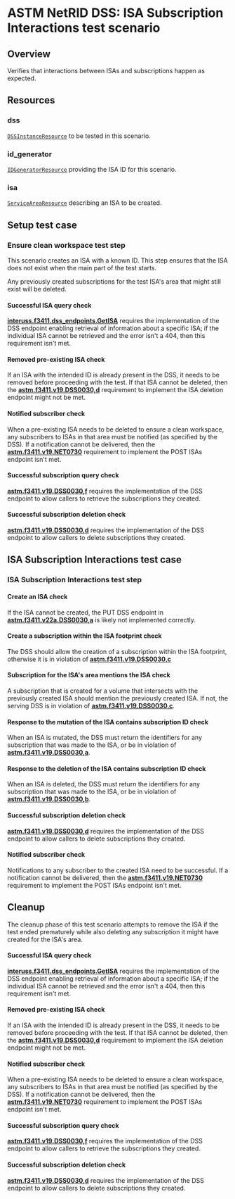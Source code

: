 # ASTM NetRID DSS: ISA Subscription Interactions test scenario

## Overview

Verifies that interactions between ISAs and subscriptions happen as expected.

## Resources

### dss

[`DSSInstanceResource`](../../../../../resources/astm/f3411/dss.py) to be tested in this scenario.

### id_generator

[`IDGeneratorResource`](../../../../../resources/interuss/id_generator.py) providing the ISA ID for this scenario.

### isa

[`ServiceAreaResource`](../../../../../resources/netrid/service_area.py) describing an ISA to be created.

## Setup test case

### Ensure clean workspace test step

This scenario creates an ISA with a known ID. This step ensures that the ISA does not exist when the main part of the test starts.

Any previously created subscriptions for the test ISA's area that might still exist will be deleted.

#### Successful ISA query check

**[interuss.f3411.dss_endpoints.GetISA](../../../../../requirements/interuss/f3411/dss_endpoints.md)** requires the implementation of the DSS endpoint enabling retrieval of information about a specific ISA; if the individual ISA cannot be retrieved and the error isn't a 404, then this requirement isn't met.

#### Removed pre-existing ISA check

If an ISA with the intended ID is already present in the DSS, it needs to be removed before proceeding with the test.  If that ISA cannot be deleted, then the **[astm.f3411.v19.DSS0030,d](../../../../../requirements/astm/f3411/v19.md)** requirement to implement the ISA deletion endpoint might not be met.

#### Notified subscriber check

When a pre-existing ISA needs to be deleted to ensure a clean workspace, any subscribers to ISAs in that area must be notified (as specified by the DSS).  If a notification cannot be delivered, then the **[astm.f3411.v19.NET0730](../../../../../requirements/astm/f3411/v19.md)** requirement to implement the POST ISAs endpoint isn't met.

#### Successful subscription query check

**[astm.f3411.v19.DSS0030,f](../../../../../requirements/astm/f3411/v19.md)** requires the implementation of the DSS endpoint to allow callers to retrieve the subscriptions they created.

#### Successful subscription deletion check

**[astm.f3411.v19.DSS0030,d](../../../../../requirements/astm/f3411/v19.md)** requires the implementation of the DSS endpoint to allow callers to delete subscriptions they created.

## ISA Subscription Interactions test case

### ISA Subscription Interactions test step

#### Create an ISA check

If the ISA cannot be created, the PUT DSS endpoint in **[astm.f3411.v22a.DSS0030,a](../../../../../requirements/astm/f3411/v22a.md)** is likely not implemented correctly.

#### Create a subscription within the ISA footprint check

The DSS should allow the creation of a subscription within the ISA footprint, otherwise it is in violation of **[astm.f3411.v19.DSS0030,c](../../../../../requirements/astm/f3411/v19.md)**

#### Subscription for the ISA's area mentions the ISA check

A subscription that is created for a volume that intersects with the previously created ISA should mention
the previously created ISA. If not, the serving DSS is in violation of **[astm.f3411.v19.DSS0030,c](../../../../../requirements/astm/f3411/v19.md)**.

#### Response to the mutation of the ISA contains subscription ID check

When an ISA is mutated, the DSS must return the identifiers for any subscription that was made to the ISA,
or be in violation of **[astm.f3411.v19.DSS0030,a](../../../../../requirements/astm/f3411/v19.md)**.

#### Response to the deletion of the ISA contains subscription ID check

When an ISA is deleted, the DSS must return the identifiers for any subscription that was made to the ISA,
or be in violation of **[astm.f3411.v19.DSS0030,b](../../../../../requirements/astm/f3411/v19.md)**.

#### Successful subscription deletion check

**[astm.f3411.v19.DSS0030,d](../../../../../requirements/astm/f3411/v19.md)** requires the implementation of the DSS endpoint to allow callers to delete subscriptions they created.

#### Notified subscriber check

Notifications to any subscriber to the created ISA need to be successful.  If a notification cannot be delivered, then the **[astm.f3411.v19.NET0730](../../../../../requirements/astm/f3411/v19.md)** requirement to implement the POST ISAs endpoint isn't met.

## Cleanup

The cleanup phase of this test scenario attempts to remove the ISA if the test ended prematurely while
also deleting any subscription it might have created for the ISA's area.

#### Successful ISA query check

**[interuss.f3411.dss_endpoints.GetISA](../../../../../requirements/interuss/f3411/dss_endpoints.md)** requires the implementation of the DSS endpoint enabling retrieval of information about a specific ISA; if the individual ISA cannot be retrieved and the error isn't a 404, then this requirement isn't met.

#### Removed pre-existing ISA check

If an ISA with the intended ID is already present in the DSS, it needs to be removed before proceeding with the test.  If that ISA cannot be deleted, then the **[astm.f3411.v19.DSS0030,d](../../../../../requirements/astm/f3411/v19.md)** requirement to implement the ISA deletion endpoint might not be met.

#### Notified subscriber check

When a pre-existing ISA needs to be deleted to ensure a clean workspace, any subscribers to ISAs in that area must be notified (as specified by the DSS).  If a notification cannot be delivered, then the **[astm.f3411.v19.NET0730](../../../../../requirements/astm/f3411/v19.md)** requirement to implement the POST ISAs endpoint isn't met.

#### Successful subscription query check

**[astm.f3411.v19.DSS0030,f](../../../../../requirements/astm/f3411/v19.md)** requires the implementation of the DSS endpoint to allow callers to retrieve the subscriptions they created.

#### Successful subscription deletion check

**[astm.f3411.v19.DSS0030,d](../../../../../requirements/astm/f3411/v19.md)** requires the implementation of the DSS endpoint to allow callers to delete subscriptions they created.
